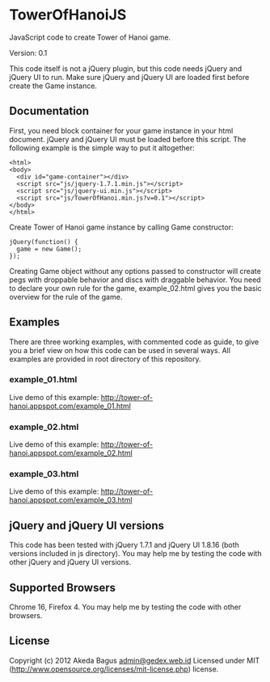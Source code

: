 # TowerOfHanoiJS #
JavaScript code to create Tower of Hanoi game.

Version: 0.1

This code itself is not a jQuery plugin, but this code needs jQuery and jQuery UI
to run. Make sure jQuery and jQuery UI are loaded first before create 
the Game instance.

## Documentation ##
First, you need block container for your game instance in your html document.
jQuery and jQuery UI must be loaded before this script. The following example
is the simple way to put it altogether:

    <html>
    <body>
      <div id="game-container"></div>
      <script src="js/jquery-1.7.1.min.js"></script>
      <script src="js/jquery-ui.min.js"></script>
      <script src="js/TowerOfHanoi.min.js?v=0.1"></script>
    </body>
    </html>

Create Tower of Hanoi game instance by calling Game constructor:

    jQuery(function() {
      game = new Game();
    });

Creating Game object without any options passed to constructor will create pegs
with droppable behavior and discs with draggable behavior. You need to declare
your own rule for the game, example_02.html gives you the basic overview for
the rule of the game.

## Examples ##
There are three working examples, with commented code as guide, to give you
a brief view on how this code can be used in several ways. All examples are
provided in root directory of this repository.

### example_01.html ###
Live demo of this example: http://tower-of-hanoi.appspot.com/example_01.html

### example_02.html ###
Live demo of this example: http://tower-of-hanoi.appspot.com/example_02.html

### example_03.html ###
Live demo of this example: http://tower-of-hanoi.appspot.com/example_03.html

## jQuery and jQuery UI versions ##
This code has been tested with jQuery 1.7.1 and jQuery UI 1.8.16 (both versions
included in js directory). You may help me by testing the code with other
jQuery and jQuery UI versions.

## Supported Browsers ##
Chrome 16, Firefox 4. You may help me by testing the code with other browsers.

## License ##
Copyright (c) 2012 Akeda Bagus <admin@gedex.web.id>
Licensed under MIT (http://www.opensource.org/licenses/mit-license.php) license.
